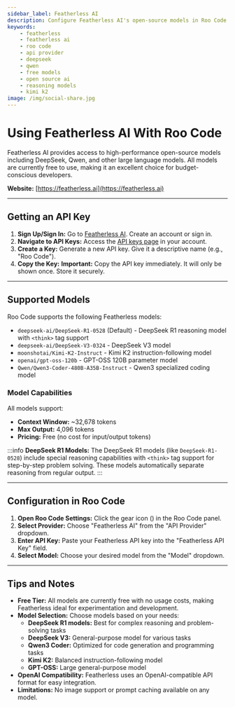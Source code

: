 ```yaml
---
sidebar_label: Featherless AI
description: Configure Featherless AI's open-source models in Roo Code. Access free DeepSeek, Qwen, and other high-performance models through an OpenAI-compatible API.
keywords:
    - featherless
    - featherless ai
    - roo code
    - api provider
    - deepseek
    - qwen
    - free models
    - open source ai
    - reasoning models
    - kimi k2
image: /img/social-share.jpg
---
```


# Using Featherless AI With Roo Code

Featherless AI provides access to high-performance open-source models including DeepSeek, Qwen, and other large language models. All models are currently free to use, making it an excellent choice for budget-conscious developers.

**Website:** [https://featherless.ai](https://featherless.ai)

---

## Getting an API Key

1. **Sign Up/Sign In:** Go to [Featherless AI](https://featherless.ai). Create an account or sign in.
2. **Navigate to API Keys:** Access the [API keys page](https://featherless.ai/account/api-keys) in your account.
3. **Create a Key:** Generate a new API key. Give it a descriptive name (e.g., "Roo Code").
4. **Copy the Key:** **Important:** Copy the API key immediately. It will only be shown once. Store it securely.

---

## Supported Models

Roo Code supports the following Featherless models:

- `deepseek-ai/DeepSeek-R1-0528` (Default) - DeepSeek R1 reasoning model with `<think>` tag support
- `deepseek-ai/DeepSeek-V3-0324` - DeepSeek V3 model
- `moonshotai/Kimi-K2-Instruct` - Kimi K2 instruction-following model
- `openai/gpt-oss-120b` - GPT-OSS 120B parameter model
- `Qwen/Qwen3-Coder-480B-A35B-Instruct` - Qwen3 specialized coding model

### Model Capabilities

All models support:

- **Context Window:** ~32,678 tokens
- **Max Output:** 4,096 tokens
- **Pricing:** Free (no cost for input/output tokens)

:::info
**DeepSeek R1 Models:** The DeepSeek R1 models (like `DeepSeek-R1-0528`) include special reasoning capabilities with `<think>` tag support for step-by-step problem solving. These models automatically separate reasoning from regular output.
:::

---

## Configuration in Roo Code

1. **Open Roo Code Settings:** Click the gear icon (<Codicon name="gear" />) in the Roo Code panel.
2. **Select Provider:** Choose "Featherless AI" from the "API Provider" dropdown.
3. **Enter API Key:** Paste your Featherless API key into the "Featherless API Key" field.
4. **Select Model:** Choose your desired model from the "Model" dropdown.

---

## Tips and Notes

- **Free Tier:** All models are currently free with no usage costs, making Featherless ideal for experimentation and development.
- **Model Selection:** Choose models based on your needs:
    - **DeepSeek R1 models:** Best for complex reasoning and problem-solving tasks
    - **DeepSeek V3:** General-purpose model for various tasks
    - **Qwen3 Coder:** Optimized for code generation and programming tasks
    - **Kimi K2:** Balanced instruction-following model
    - **GPT-OSS:** Large general-purpose model
- **OpenAI Compatibility:** Featherless uses an OpenAI-compatible API format for easy integration.
- **Limitations:** No image support or prompt caching available on any model.
